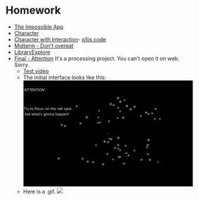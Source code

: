 # Homework

* [The Impossible App](/Homework/Impossible-App/MemoryBall.md)
* [Character](https://sherrydqy.github.io/CIM640/Homework/Character/index.html)
* [Character with Interaction](https://sherrydqy.github.io/CIM640/Homework/Character-with-Interaction/index.html)- [p5js code](https://sherrydqy.github.io/CIM640/Homework/Character-with-Interaction/sketch.js)
* [Midterm - Don't overeat](https://sherrydqy.github.io/CIM640/Homework/Midterm/Readme.md)
* [LibraryExplore](https://sherrydqy.github.io/CIM640/Homework/LibraryExplore/Readme.md)
* [Final - Attention](https://sherrydqy.github.io/CIM640/Homework/Final/Attention)
 It's a processing project. You can't open it on web. Sorry.
  * [Test video](https://sherrydqy.github.io/CIM640/Homework/Final/test.mp4)
  * The initial interface looks like this:
  ![](./Final/interface.png)
  * Here is a .gif.
  ![](./Final/Interface.gif)
